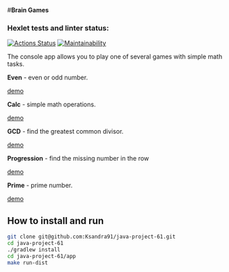 #**Brain Games**

### Hexlet tests and linter status:
[![Actions Status](https://github.com/Ksandra91/java-project-61/actions/workflows/hexlet-check.yml/badge.svg)](https://github.com/Ksandra91/java-project-61/actions)
[![Maintainability](https://api.codeclimate.com/v1/badges/7788f1dd45a96ff2a08c/maintainability)](https://codeclimate.com/github/Ksandra91/java-project-61/maintainability)

The console app allows you to play one of several games with simple math tasks.

**Even** - even or odd number.

[demo](https://asciinema.org/a/NhhbI276HPaWE9GCKZ9DIAQy6)

**Calc** - simple math operations.

[demo](https://asciinema.org/a/WXG9Y1WzskCQA8VlAWN7GvqWA)

**GCD** - find the greatest common divisor.

[demo](https://asciinema.org/a/EbT65OH4JtDPQohVSYyYqiAzW)

**Progression** - find the missing number in the row

[demo](https://asciinema.org/a/r3A148A0k9cccL7ZU8JhxbkFq)

**Prime** - prime number.

[demo](https://asciinema.org/a/FBiGd0YDwC1aBzxnzHdsHJmF5)

## How to install and run

```bash
git clone git@github.com:Ksandra91/java-project-61.git
cd java-project-61
./gradlew install
cd java-project-61/app
make run-dist
```


